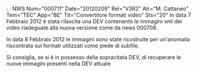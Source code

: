  :  : NWS Num="000711" Date="20120209" Rel="V3R2" Atr="M. Cattaneo" Tem="TEC" App="B£" Tit="Convertitore formati video" Sts="20"
In data 7 Febbraio 2012 è stata rilascita una DEV contenente le immagini xml dei video riadeguate alla nuova versione come da news 000708.

In data 8 Febbraio 2012 le immagini sono state ricostruite per un'anomalia riscontrata sui formati utilizzati come piede di subfile.

Si consiglia, se si è in possesso della sopracitata DEV, di recuperare le nuove immagini presenti nella DEV attuale
